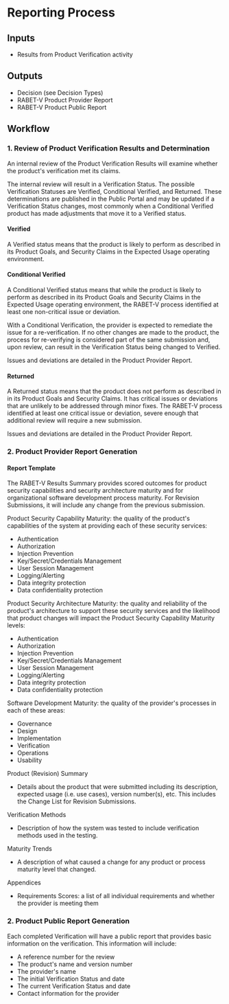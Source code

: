 # Reporting Process

## Inputs

* Results from Product Verification activity

## Outputs

* Decision (see Decision Types)
* RABET-V Product Provider Report
* RABET-V Product Public Report

## Workflow

### 1. Review of Product Verification Results and Determination

An internal review of the Product Verification Results will examine whether the product's verification met its claims.

The internal review will result in a Verification Status. The possible Verification Statuses are Verified, Conditional Verified, and Returned. These determinations are published in the Public Portal and may be updated if a Verification Status changes, most commonly when a Conditional Verified product has made adjustments that move it to a Verified status.

#### Verified

A Verified status means that the product is likely to perform as described in its Product Goals, and Security Claims in the Expected Usage operating environment.

#### Conditional Verified

A Conditional Verified status means that while the product is likely to perform as described in its Product Goals and Security Claims in the Expected Usage operating environment, the RABET-V process identified at least one non-critical issue or deviation.

With a Conditional Verification, the provider is expected to remediate the issue for a re-verification. If no other changes are made to the product, the process for re-verifying is considered part of the same submission and, upon review, can result in the Verification Status being changed to Verified.

Issues and deviations are detailed in the Product Provider Report.

#### Returned

A Returned status means that the product does not perform as described in in its Product Goals and Security Claims. It has critical issues or deviations that are unlikely to be addressed through minor fixes. The RABET-V process identified at least one critical issue or deviation, severe enough that additional review will require a new submission.

Issues and deviations are detailed in the Product Provider Report.

### 2. Product Provider Report Generation

#### Report Template

The RABET-V Results Summary provides scored outcomes for product security capabilities and security architecture maturity and for organizational software development process maturity. For Revision Submissions, it will include any change from the previous submission.

Product Security Capability Maturity: the quality of the product's capabilities of the system at providing each of these security services:
* Authentication
* Authorization
* Injection Prevention
* Key/Secret/Credentials Management
* User Session Management
* Logging/Alerting
* Data integrity protection
* Data confidentiality protection

Product Security Architecture Maturity: the quality and reliability of the product's architecture to support these security services and the likelihood that product changes will impact the Product Security Capability Maturity levels:
* Authentication
* Authorization
* Injection Prevention
* Key/Secret/Credentials Management
* User Session Management
* Logging/Alerting
* Data integrity protection
* Data confidentiality protection

Software Development Maturity: the quality of the provider's processes in each of these areas:
* Governance
* Design
* Implementation
* Verification
* Operations
* Usability


Product (Revision) Summary
* Details about the product that were submitted including its description, expected usage (i.e. use cases), version number(s), etc. This includes the Change List for Revision Submissions.

Verification Methods
* Description of how the system was tested to include verification methods used in the testing.

Maturity Trends
* A description of what caused a change for any product or process maturity level that changed.

Appendices
* Requirements Scores: a list of all individual requirements and whether the provider is meeting them

### 2. Product Public Report Generation

Each completed Verification will have a public report that provides basic information on the verification. This information will include:
* A reference number for the review
* The product's name and version number
* The provider's name
* The initial Verification Status and date
* The current Verification Status and date
* Contact information for the provider
